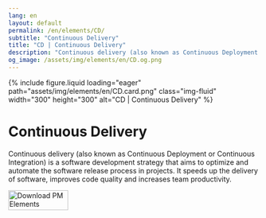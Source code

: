 ```yaml
---
lang: en
layout: default
permalink: /en/elements/CD/
subtitle: "Continuous Delivery"
title: "CD | Continuous Delivery"
description: "Continuous delivery (also known as Continuous Deployment or Continuous Integration) is a software development strategy that aims to optimize and automate the software release process in projects. It speeds up the delivery of software, improves code quality and increases team productivity."
og_image: /assets/img/elements/en/CD.og.png
---
```


{% include figure.liquid loading="eager" path="assets/img/elements/en/CD.card.png" class="img-fluid" width="300" height="300" alt="CD | Continuous Delivery" %}

# Continuous Delivery

Continuous delivery (also known as Continuous Deployment or Continuous Integration) is a software development strategy that aims to optimize and automate the software release process in projects. It speeds up the delivery of software, improves code quality and increases team productivity.

<a href="https://apps.apple.com/app/apple-store/id6738084498?pt=127441684&ct=website&mt=8">
  <img src="{{ "assets/img/en/appstore.png" | relative_url }}" width="120" height="40" alt="Download PM Elements">
</a>
